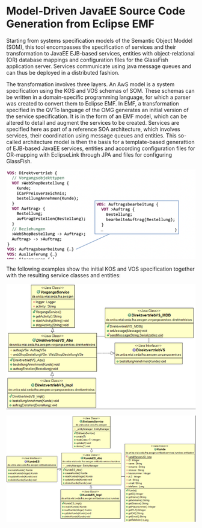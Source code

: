 # Model-Driven JavaEE Source Code Generation from Eclipse EMF

Starting from systems specification models of the Semantic Object Moddel (SOM), this tool encompasses the specification of services and their transformation to JavaEE EJB-based services, entities with object-relational (OR) database mappings and configuration files for the GlassFish application server. Services communicate using java message queues and can thus be deployed in a distributed fashion.

The transformation involves three layers. An AwS model is a system specification using the KOS and VOS schemas of SOM. These schemas can be written in a domain-specific programming language, for which a parser was created to convert them to Eclipse EMF. In EMF, a transformation specified in the QVTo language of the OMG generates an initial version of the service specification. It is in the form of an EMF model, which can be altered to detail and augment the services to be created. Services are specified here as part of a reference SOA architecture, which involves services, their coordination using message queues and entities. This so-called architecture model is then the basis for a template-based generattion of EJB-based JavaEE services, entities and according configuration files for OR-mapping with EclipseLink through JPA and files for configuring GlassFish.

![alt tag](Example-Process-Service-Definition.png)

The following examples show the initial KOS and VOS specification together with the resulting service classes and entities:

![alt tag](Example-Service-Class.png)

![alt tag](Example-Entity-Classes.png)
